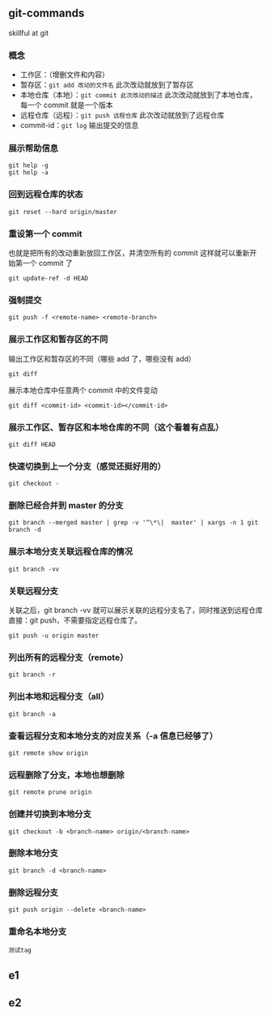 ## git-commands

skillful at git

### 概念

- 工作区：（增删文件和内容）
- 暂存区：`git add 改动的文件名` 此次改动就放到了暂存区
- 本地仓库（本地）：`git commit 此次改动的描述` 此次改动就放到了本地仓库，每一个 commit 就是一个版本
- 远程仓库（远程）：`git push 远程仓库` 此次改动就放到了远程仓库
- commit-id：`git log` 输出提交的信息

### 展示帮助信息

    git help -g
    git help -a

### 回到远程仓库的状态

    git reset --hard origin/master

### 重设第一个 commit
也就是把所有的改动重新放回工作区，并清空所有的 commit 这样就可以重新开始第一个 commit 了 

    git update-ref -d HEAD

### 强制提交

    git push -f <remote-name> <remote-branch>

### 展示工作区和暂存区的不同

输出工作区和暂存区的不同（哪些 add 了，哪些没有 add）

    git diff

展示本地仓库中任意两个 commit 中的文件变动

    git diff <commit-id> <commit-id></commit-id>

### 展示工作区、暂存区和本地仓库的不同（这个看着有点乱）

    git diff HEAD

### 快速切换到上一个分支（感觉还挺好用的）

    git checkout - 

### 删除已经合并到 master 的分支

    git branch --merged master | grep -v '^\*\|  master' | xargs -n 1 git branch -d 

### 展示本地分支关联远程仓库的情况

    git branch -vv

### 关联远程分支
关联之后，git branch -vv 就可以展示关联的远程分支名了，同时推送到远程仓库直接：git push，不需要指定远程仓库了。

    git push -u origin master

### 列出所有的远程分支（remote）

    git branch -r

### 列出本地和远程分支（all）

    git branch -a

### 查看远程分支和本地分支的对应关系（-a 信息已经够了）

    git remote show origin

### 远程删除了分支，本地也想删除

    git remote prune origin

### 创建并切换到本地分支

    git checkout -b <branch-name> origin/<branch-name>

### 删除本地分支

    git branch -d <branch-name>

### 删除远程分支

    git push origin --delete <branch-name>

### 重命名本地分支

    测试tag

## e1

## e2